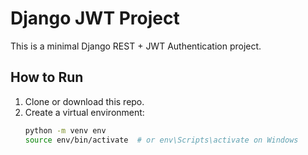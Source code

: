 # Django JWT Project

This is a minimal Django REST + JWT Authentication project.

## How to Run

1. Clone or download this repo.
2. Create a virtual environment:
   ```bash
   python -m venv env
   source env/bin/activate  # or env\Scripts\activate on Windows
